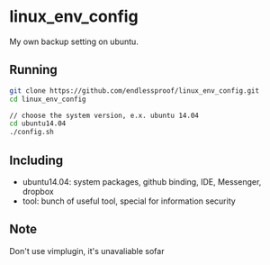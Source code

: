 # linux_env_config
My own backup setting on ubuntu.

## Running
```sh
git clone https://github.com/endlessproof/linux_env_config.git
cd linux_env_config

// choose the system version, e.x. ubuntu 14.04
cd ubuntu14.04
./config.sh
```

## Including
* ubuntu14.04: system packages, github binding, IDE, Messenger, dropbox
* tool: bunch of useful tool, special for information security

## Note
Don't use vimplugin, it's unavaliable sofar
